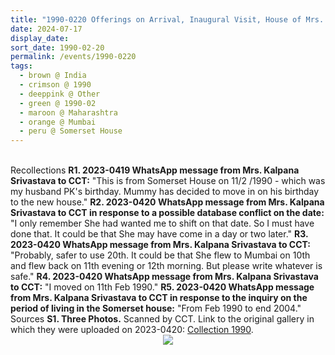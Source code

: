 ```yaml
---
title: "1990-0220 Offerings on Arrival, Inaugural Visit, House of Mrs. Kalpana Srivastava, 84 Somerset House, Bhulabhai Desai Road, Breach Candy, Mumbai, Maharashtra, India (date to be confirmed)"
date: 2024-07-17
display_date: 
sort_date: 1990-02-20
permalink: /events/1990-0220
tags:
  - brown @ India
  - crimson @ 1990
  - deeppink @ Other
  - green @ 1990-02
  - maroon @ Maharashtra
  - orange @ Mumbai
  - peru @ Somerset House
---
```


<br>

<wave-list>
  <list-title color="DarkSeaGreen" width="65"> Recollections</list-title>
  <list-item color="BlanchedAlmond" width="280"><b>R1. 2023-0419 WhatsApp message from Mrs. Kalpana Srivastava to CCT:</b> "This is from Somerset House on 11/2 /1990 - which was my husband PK's birthday. Mummy has decided to move in on his birthday to the new house."</list-item>
  <list-item color="Lavender" width="280"><b>R2. 2023-0420 WhatsApp message from Mrs. Kalpana Srivastava to CCT in response to a possible database conflict on the date:</b> "I only remember She had wanted me to shift on that date. So I must have done that. It could be that She may have come in a day or two later."</list-item>
  <list-item color="BlanchedAlmond" width="280"><b>R3. 2023-0420 WhatsApp message from Mrs. Kalpana Srivastava to CCT:</b> "Probably, safer to use 20th. It could be that She flew to Mumbai on 10th and flew back on 11th evening or 12th morning. But please write whatever is safe."</list-item>  
  <list-item color="Lavender" width="280"><b>R4. 2023-0420 WhatsApp message from Mrs. Kalpana Srivastava to CCT:</b> "I moved on 11th Feb 1990."</list-item>
  <list-item color="BlanchedAlmond" width="280"><b>R5. 2023-0420 WhatsApp message from Mrs. Kalpana Srivastava to CCT in response to the inquiry on the period of living in the Somerset house:</b> "From Feb 1990 to end 2004."</list-item>  
</wave-list>  
<br>

<wave-list>
  <list-title color="DarkSeaGreen" width="40">Sources</list-title>
  <list-item color="BlanchedAlmond"  width="280"><b>S1. Three Photos.</b> Scanned by CCT. Link to the original gallery in which they were uploaded on 2023-0420: <a href="https://eternalmoments.smugmug.com/Collections/Mrs-Kalpana-Srivastava-Collection/1990/">Collection 1990</a>.</list-item>
</wave-list>

<div style="text-align: center"><img src="https://pub-bcc3cbe9b1e94ba1ac28915f7a3900fa.r2.dev/1990-0220_Offerings_on_Arrival_Inaugural_Visit_House_of_Mrs._Kalpana_Srivastava_84_Somerset_House_Bhulabhai_Desai_Road_Breach_Candy_Mumbai_Maharashtra_India_(date_to_be_confrmed)_03_(from_tif)_(Mrs._Kalpana_Srivastava_Collection).jpg" /></div>